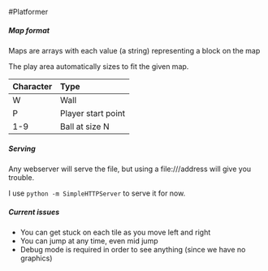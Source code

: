 #Platformer

##### Map format
Maps are arrays with each value (a string) representing a block on the map

The play area automatically sizes to fit the given map.

| Character     | Type               |
| ------------- |:-------------------|
| W             | Wall               |
| P             | Player start point |
| 1-9           | Ball at size N     |

##### Serving
Any webserver will serve the file, but using a file:///address will give you trouble.

I use `python -m SimpleHTTPServer` to serve it for now.

##### Current issues
- You can get stuck on each tile as you move left and right
- You can jump at any time, even mid jump
- Debug mode is required in order to see anything (since we have no graphics)



